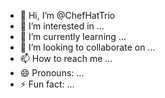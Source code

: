 - 👋 Hi, I’m @ChefHatTrio
- 👀 I’m interested in ...
- 🌱 I’m currently learning ...
- 💞️ I’m looking to collaborate on ...
- 📫 How to reach me ...
- 😄 Pronouns: ...
- ⚡ Fun fact: ...

<!---
ChefHatTrio/ChefHatTrio is a ✨ special ✨ repository because its `README.md` (this file) appears on your GitHub profile.
You can click the Preview link to take a look at your changes.
--->
